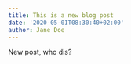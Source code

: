 ```yaml
---
title: This is a new blog post
date: '2020-05-01T08:30:40+02:00'
author: Jane Doe
---
```

New post, who dis?